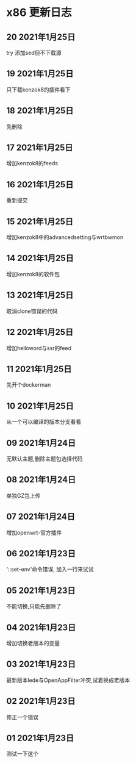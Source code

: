 # x86 更新日志

## 20 2021年1月25日

try 添加sed但不下载源

## 19 2021年1月25日

只下载kenzok8的插件看下

## 18 2021年1月25日

先删除

## 17 2021年1月25日

增加kenzok8的feeds

## 16 2021年1月25日

重新提交

## 15 2021年1月25日

增加kenzok8中的advancedsetting与wrtbwmon

## 14 2021年1月25日

增加kenzok8的软件包

## 13 2021年1月25日

取消clone错误的代码

## 12 2021年1月25日

增加helloword与ssr的feed

## 11 2021年1月25日

先开个dockerman

## 10 2021年1月25日

从一个可以编译的版本分支看看

## 09 2021年1月24日

无默认主题,删除主题包选择代码

## 08 2021年1月24日

单独GZ包上传

## 07 2021年1月24日

增加openwrt-官方插件

## 06 2021年1月23日

'::set-env'命令错误, 加入一行来试试

## 05 2021年1月23日

不能切换,只能先删除了

## 04 2021年1月23日

增加切换老版本的变量

## 03 2021年1月23日

最新版本lede与OpenAppFilter冲突,试着换成老版本

## 02 2021年1月23日

修正一个错误

## 01 2021年1月23日

测试一下这个
